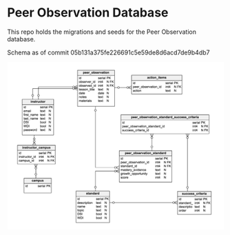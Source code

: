# Peer Observation Database

This repo holds the migrations and seeds for the Peer Observation database.

Schema as of commit 05b131a375fe226691c5e59de8d6acd7de9b4db7

![](schema.png)
